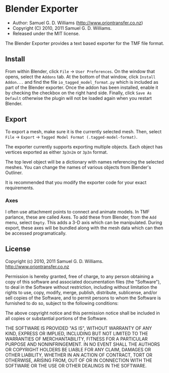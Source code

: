 Blender Exporter
================

* Author: Samuel G. D. Williams (<http://www.oriontransfer.co.nz>)
* Copyright (C) 2010, 2011 Samuel G. D. Williams.
* Released under the MIT license.

The Blender Exporter provides a text based exporter for the TMF file format.

Install
-------

From within Blender, click `File` -> `User Preferences`. On the window that opens, select the `Addons` tab. At the bottom of that window, click `Install Addon...` and find the file `io_tagged_model_format.py` which is included as part of the Blender exporter. Once the addon has been installed, enable it by checking the checkbox on the right hand side. Finally, click `Save As Default` otherwise the plugin will not be loaded again when you restart Blender.

Export
------

To export a mesh, make sure it is the currently selected mesh. Then, select `File` -> `Export` -> `Tagged Model Format (.tagged-model-format)`.

The exporter currently supports exporting multiple objects. Each object has vertices exported as either `3p3n2m` or `3p3n` format.

The top level object will be a dictionary with names referencing the selected meshes. You can change the names of various objects from Blender's Outliner.

It is recommended that you modify the exporter code for your exact requirements.

### Axes ###

I often use attachment points to connect and animate models. In TMF parlance, these are called Axes. To add these from Blender, from the `Add` menu, select `Empty`. This adds a 3-D axis which can be manipulated. During export, these axes will be bundled along with the mesh data which can then be accessed programatically.

License
-------

Copyright (c) 2010, 2011 Samuel G. D. Williams. <http://www.oriontransfer.co.nz>

Permission is hereby granted, free of charge, to any person obtaining a copy
of this software and associated documentation files (the "Software"), to deal
in the Software without restriction, including without limitation the rights
to use, copy, modify, merge, publish, distribute, sublicense, and/or sell
copies of the Software, and to permit persons to whom the Software is
furnished to do so, subject to the following conditions:

The above copyright notice and this permission notice shall be included in
all copies or substantial portions of the Software.

THE SOFTWARE IS PROVIDED "AS IS", WITHOUT WARRANTY OF ANY KIND, EXPRESS OR
IMPLIED, INCLUDING BUT NOT LIMITED TO THE WARRANTIES OF MERCHANTABILITY,
FITNESS FOR A PARTICULAR PURPOSE AND NONINFRINGEMENT. IN NO EVENT SHALL THE
AUTHORS OR COPYRIGHT HOLDERS BE LIABLE FOR ANY CLAIM, DAMAGES OR OTHER
LIABILITY, WHETHER IN AN ACTION OF CONTRACT, TORT OR OTHERWISE, ARISING FROM,
OUT OF OR IN CONNECTION WITH THE SOFTWARE OR THE USE OR OTHER DEALINGS IN
THE SOFTWARE.
